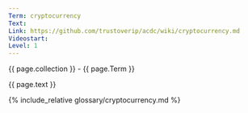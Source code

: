 ```yaml
---
Term: cryptocurrency
Text: 
Link: https://github.com/trustoverip/acdc/wiki/cryptocurrency.md
Videostart: 
Level: 1
---
```


{{ page.collection }} - {{ page.Term }}

   {{ page.text }}

{% include_relative glossary/cryptocurrency.md %}
